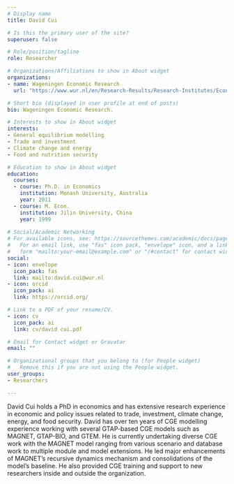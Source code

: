 ```yaml
---
# Display name
title: David Cui

# Is this the primary user of the site?
superuser: false

# Role/position/tagline
role: Researcher

# Organizations/Affiliations to show in About widget
organizations:
- name: Wageningen Economic Research
  url: "https://www.wur.nl/en/Research-Results/Research-Institutes/Economic-Research.htm"

# Short bio (displayed in user profile at end of posts)
bio: Wageningen Economic Research.

# Interests to show in About widget
interests:
- General equilibrium modelling
- Trade and investment
- Climate change and energy
- Food and nutrition security

# Education to show in About widget
education:
  courses:
  - course: Ph.D. in Economics
    institution: Monash University, Australia
    year: 2011
  - course: M. Econ.
    institution: Jilin University, China
    year: 1999
  
# Social/Academic Networking
# For available icons, see: https://sourcethemes.com/academic/docs/page-builder/#icons
#   For an email link, use "fas" icon pack, "envelope" icon, and a link in the
#   form "mailto:your-email@example.com" or "/#contact" for contact widget.
social:
- icon: envelope
  icon_pack: fas
  link: mailto:david.cui@wur.nl
- icon: orcid
  icon_pack: ai
  link: https://orcid.org/

# Link to a PDF of your resume/CV.
- icon: cv
  icon_pack: ai
  link: cv/david cui.pdf

# Email for Contact widget or Gravatar
email: ""

# Organizational groups that you belong to (for People widget)
#   Remove this if you are not using the People widget.
user_groups:
- Researchers

---
```


David Cui holds a PhD in economics and has extensive research experience in economic and policy issues related to trade, investment, climate change, energy, and food security. David has over ten years of CGE modelling experience working with several GTAP-based CGE models such as MAGNET, GTAP-BIO, and GTEM. He is currently undertaking diverse CGE work with the MAGNET model ranging from various scenario and database work to multiple module and model extensions. He led major enhancements of MAGNET’s recursive dynamics mechanism and consolidations of the model’s baseline. He also provided CGE training and support to new researchers inside and outside the organization.
